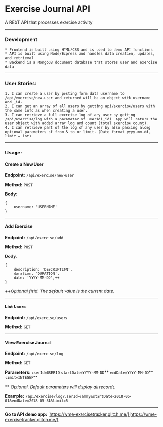 # Exercise Journal API

A REST API that processes exercise activity

---
### Development
    * Frontend is built using HTML/CSS and is used to demo API functions
    * API is built using Node/Express and handles data creation, updates, and retrieval
    * Backend is a MongoDB document database that stores user and exercise data

---
### User Stories:
    1. I can create a user by posting form data username to /api/exercise/new-user and returned will be an object with username and _id.
    2. I can get an array of all users by getting api/exercise/users with the same info as when creating a user.
    3. I can retrieve a full exercise log of any user by getting /api/exercise/log with a parameter of userId(_id). App will return the user object with added array log and count (total exercise count).
    4. I can retrieve part of the log of any user by also passing along optional parameters of from & to or limit. (Date format yyyy-mm-dd, limit = int)

---
### Usage:
#### Create a New User
**Endpoint:**
```/api/exercise/new-user```

**Method:** 
```POST```

**Body:**
```
{
    username: 'USERNAME'
}
```
---
#### Add Exercise
**Endpoint:**
```/api/exercise/add```

**Method:** 
```POST```

**Body:**
```
{
    description: 'DESCRIPTION',
    duration: 'DURATION',
    date: 'YYYY-MM-DD',++
}
```
++*Optional field. The default value is the current date.*

---
#### List Users
**Endpoint:**
```/api/exercise/users```

**Method:** 
```GET```

---
#### View Exercise Journal
**Endpoint:**
```/api/exercise/log```

**Method:**
```GET```

**Parameters:**
```userId=USERID```
```startDate=YYYY-MM-DD```**
```endDate=YYYY-MM-DD```**
```limit=INTEGER```**

** *Optional. Default parameters will display all records.*

**Example:**
```/api/exercise/log?userId=sammy&startDate=2018-05-01&endDate=2018-05-31&limit=5```

---
**Go to API demo app:**
[https://wme-exercisetracker.glitch.me/](https://wme-exercisetracker.glitch.me/)

